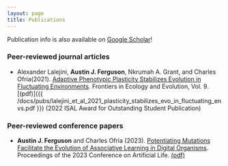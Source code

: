 ```yaml
---
layout: page
title: Publications
---
```


Publication info is also available on [Google Scholar](https://scholar.google.com/citations?hl=en&user=sqJjSc0AAAAJ)!

### Peer-reviewed journal articles
- Alexander Lalejini, **Austin J. Ferguson**, Nkrumah A. Grant, and Charles Ofria(2021). [Adaptive Phenotypic Plasticity Stabilizes Evolution in Fluctuating Environments](https://www.frontiersin.org/articles/10.3389/fevo.2021.715381). Frontiers in Ecology and Evolution, Vol. 9. [(pdf)]({{ /docs/pubs/lalejini_et_al_2021_plasticity_stabilizes_evo_in_fluctuating_envs.pdf }}) (2022 ISAL Award for Outstanding Student Publication) 

### Peer-reviewed conference papers
-  **Austin J. Ferguson** and Charles Ofria (2023). [Potentiating Mutations Facilitate the Evolution of Associative Learning in Digital Organisms](https://direct.mit.edu/isal/proceedings/isal/35/71/116915). Proceedings of the 2023 Conference on Artificial Life. [(pdf)](/docs/pubs/ferguson_ofria_2023_potentiating_mutations_facilitate_learning.pdf)
